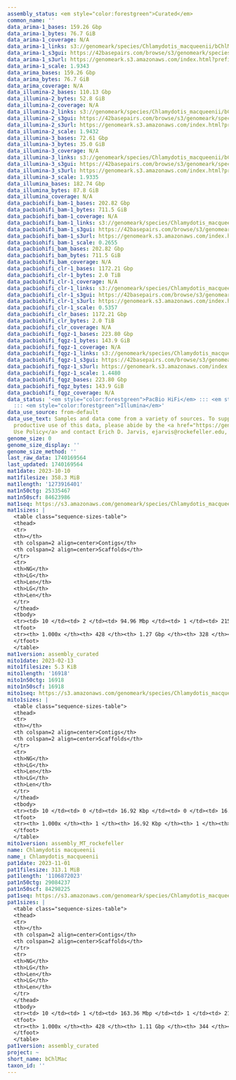```yaml
---
assembly_status: <em style="color:forestgreen">Curated</em>
common_name: ''
data_arima-1_bases: 159.26 Gbp
data_arima-1_bytes: 76.7 GiB
data_arima-1_coverage: N/A
data_arima-1_links: s3://genomeark/species/Chlamydotis_macqueenii/bChlMac1/genomic_data/arima/<br>
data_arima-1_s3gui: https://42basepairs.com/browse/s3/genomeark/species/Chlamydotis_macqueenii/bChlMac1/genomic_data/arima/
data_arima-1_s3url: https://genomeark.s3.amazonaws.com/index.html?prefix=species/Chlamydotis_macqueenii/bChlMac1/genomic_data/arima/
data_arima-1_scale: 1.9343
data_arima_bases: 159.26 Gbp
data_arima_bytes: 76.7 GiB
data_arima_coverage: N/A
data_illumina-2_bases: 110.13 Gbp
data_illumina-2_bytes: 52.8 GiB
data_illumina-2_coverage: N/A
data_illumina-2_links: s3://genomeark/species/Chlamydotis_macqueenii/bChlMac2/genomic_data/illumina/<br>
data_illumina-2_s3gui: https://42basepairs.com/browse/s3/genomeark/species/Chlamydotis_macqueenii/bChlMac2/genomic_data/illumina/
data_illumina-2_s3url: https://genomeark.s3.amazonaws.com/index.html?prefix=species/Chlamydotis_macqueenii/bChlMac2/genomic_data/illumina/
data_illumina-2_scale: 1.9432
data_illumina-3_bases: 72.61 Gbp
data_illumina-3_bytes: 35.0 GiB
data_illumina-3_coverage: N/A
data_illumina-3_links: s3://genomeark/species/Chlamydotis_macqueenii/bChlMac3/genomic_data/illumina/<br>
data_illumina-3_s3gui: https://42basepairs.com/browse/s3/genomeark/species/Chlamydotis_macqueenii/bChlMac3/genomic_data/illumina/
data_illumina-3_s3url: https://genomeark.s3.amazonaws.com/index.html?prefix=species/Chlamydotis_macqueenii/bChlMac3/genomic_data/illumina/
data_illumina-3_scale: 1.9335
data_illumina_bases: 182.74 Gbp
data_illumina_bytes: 87.8 GiB
data_illumina_coverage: N/A
data_pacbiohifi_bam-1_bases: 202.82 Gbp
data_pacbiohifi_bam-1_bytes: 711.5 GiB
data_pacbiohifi_bam-1_coverage: N/A
data_pacbiohifi_bam-1_links: s3://genomeark/species/Chlamydotis_macqueenii/bChlMac1/genomic_data/pacbio_hifi/<br>
data_pacbiohifi_bam-1_s3gui: https://42basepairs.com/browse/s3/genomeark/species/Chlamydotis_macqueenii/bChlMac1/genomic_data/pacbio_hifi/
data_pacbiohifi_bam-1_s3url: https://genomeark.s3.amazonaws.com/index.html?prefix=species/Chlamydotis_macqueenii/bChlMac1/genomic_data/pacbio_hifi/
data_pacbiohifi_bam-1_scale: 0.2655
data_pacbiohifi_bam_bases: 202.82 Gbp
data_pacbiohifi_bam_bytes: 711.5 GiB
data_pacbiohifi_bam_coverage: N/A
data_pacbiohifi_clr-1_bases: 1172.21 Gbp
data_pacbiohifi_clr-1_bytes: 2.0 TiB
data_pacbiohifi_clr-1_coverage: N/A
data_pacbiohifi_clr-1_links: s3://genomeark/species/Chlamydotis_macqueenii/bChlMac1/genomic_data/pacbio_hifi/<br>
data_pacbiohifi_clr-1_s3gui: https://42basepairs.com/browse/s3/genomeark/species/Chlamydotis_macqueenii/bChlMac1/genomic_data/pacbio_hifi/
data_pacbiohifi_clr-1_s3url: https://genomeark.s3.amazonaws.com/index.html?prefix=species/Chlamydotis_macqueenii/bChlMac1/genomic_data/pacbio_hifi/
data_pacbiohifi_clr-1_scale: 0.5357
data_pacbiohifi_clr_bases: 1172.21 Gbp
data_pacbiohifi_clr_bytes: 2.0 TiB
data_pacbiohifi_clr_coverage: N/A
data_pacbiohifi_fqgz-1_bases: 223.80 Gbp
data_pacbiohifi_fqgz-1_bytes: 143.9 GiB
data_pacbiohifi_fqgz-1_coverage: N/A
data_pacbiohifi_fqgz-1_links: s3://genomeark/species/Chlamydotis_macqueenii/bChlMac1/genomic_data/pacbio_hifi/<br>
data_pacbiohifi_fqgz-1_s3gui: https://42basepairs.com/browse/s3/genomeark/species/Chlamydotis_macqueenii/bChlMac1/genomic_data/pacbio_hifi/
data_pacbiohifi_fqgz-1_s3url: https://genomeark.s3.amazonaws.com/index.html?prefix=species/Chlamydotis_macqueenii/bChlMac1/genomic_data/pacbio_hifi/
data_pacbiohifi_fqgz-1_scale: 1.4480
data_pacbiohifi_fqgz_bases: 223.80 Gbp
data_pacbiohifi_fqgz_bytes: 143.9 GiB
data_pacbiohifi_fqgz_coverage: N/A
data_status: '<em style="color:forestgreen">PacBio HiFi</em> ::: <em style="color:forestgreen">Arima</em>
  ::: <em style="color:forestgreen">Illumina</em>'
data_use_source: from-default
data_use_text: Samples and data come from a variety of sources. To support fair and
  productive use of this data, please abide by the <a href="https://genome10k.soe.ucsc.edu/data-use-policies/">Data
  Use Policy</a> and contact Erich D. Jarvis, ejarvis@rockefeller.edu, with any questions.
genome_size: 0
genome_size_display: ''
genome_size_method: ''
last_raw_data: 1740169564
last_updated: 1740169564
mat1date: 2023-10-10
mat1filesize: 358.3 MiB
mat1length: '1273916401'
mat1n50ctg: 25335467
mat1n50scf: 84623986
mat1seq: https://s3.amazonaws.com/genomeark/species/Chlamydotis_macqueenii/bChlMac1/assembly_curated/bChlMac1.mat.cur.20231010.fasta.gz
mat1sizes: |
  <table class="sequence-sizes-table">
  <thead>
  <tr>
  <th></th>
  <th colspan=2 align=center>Contigs</th>
  <th colspan=2 align=center>Scaffolds</th>
  </tr>
  <tr>
  <th>NG</th>
  <th>LG</th>
  <th>Len</th>
  <th>LG</th>
  <th>Len</th>
  </tr>
  </thead>
  <tbody>
  <tr><td> 10 </td><td> 2 </td><td> 94.96 Mbp </td><td> 1 </td><td> 215.69 Mbp </td></tr><tr><td> 20 </td><td> 3 </td><td> 80.18 Mbp </td><td> 2 </td><td> 164.29 Mbp </td></tr><tr><td> 30 </td><td> 5 </td><td> 67.85 Mbp </td><td> 3 </td><td> 128.06 Mbp </td></tr><tr><td> 40 </td><td> 7 </td><td> 57.36 Mbp </td><td> 4 </td><td> 84.74 Mbp </td></tr><tr style="background-color:#cccccc;"><td> 50 </td><td> 10 </td><td style="background-color:#88ff88;"> 25.34 Mbp </td><td> 5 </td><td style="background-color:#88ff88;"> 84.62 Mbp </td></tr><tr><td> 60 </td><td> 16 </td><td> 22.30 Mbp </td><td> 7 </td><td> 54.81 Mbp </td></tr><tr><td> 70 </td><td> 22 </td><td> 17.74 Mbp </td><td> 10 </td><td> 38.75 Mbp </td></tr><tr><td> 80 </td><td> 31 </td><td> 9.91 Mbp </td><td> 14 </td><td> 23.40 Mbp </td></tr><tr><td> 90 </td><td> 49 </td><td> 3.79 Mbp </td><td> 21 </td><td> 12.96 Mbp </td></tr><tr><td> 100 </td><td> 428 </td><td> 24.80 Kbp </td><td> 328 </td><td> 24.80 Kbp </td></tr></tbody>
  <tfoot>
  <tr><th> 1.000x </th><th> 428 </th><th> 1.27 Gbp </th><th> 328 </th><th> 1.27 Gbp </th></tr>
  </tfoot>
  </table>
mat1version: assembly_curated
mito1date: 2023-02-13
mito1filesize: 5.3 KiB
mito1length: '16918'
mito1n50ctg: 16918
mito1n50scf: 16918
mito1seq: https://s3.amazonaws.com/genomeark/species/Chlamydotis_macqueenii/bChlMac1/assembly_MT_rockefeller/bChlMac1.MT.20230213.fasta.gz
mito1sizes: |
  <table class="sequence-sizes-table">
  <thead>
  <tr>
  <th></th>
  <th colspan=2 align=center>Contigs</th>
  <th colspan=2 align=center>Scaffolds</th>
  </tr>
  <tr>
  <th>NG</th>
  <th>LG</th>
  <th>Len</th>
  <th>LG</th>
  <th>Len</th>
  </tr>
  </thead>
  <tbody>
  <tr><td> 10 </td><td> 0 </td><td> 16.92 Kbp </td><td> 0 </td><td> 16.92 Kbp </td></tr><tr><td> 20 </td><td> 0 </td><td> 16.92 Kbp </td><td> 0 </td><td> 16.92 Kbp </td></tr><tr><td> 30 </td><td> 0 </td><td> 16.92 Kbp </td><td> 0 </td><td> 16.92 Kbp </td></tr><tr><td> 40 </td><td> 0 </td><td> 16.92 Kbp </td><td> 0 </td><td> 16.92 Kbp </td></tr><tr style="background-color:#cccccc;"><td> 50 </td><td> 0 </td><td style="background-color:#ff8888;"> 16.92 Kbp </td><td> 0 </td><td style="background-color:#ff8888;"> 16.92 Kbp </td></tr><tr><td> 60 </td><td> 0 </td><td> 16.92 Kbp </td><td> 0 </td><td> 16.92 Kbp </td></tr><tr><td> 70 </td><td> 0 </td><td> 16.92 Kbp </td><td> 0 </td><td> 16.92 Kbp </td></tr><tr><td> 80 </td><td> 0 </td><td> 16.92 Kbp </td><td> 0 </td><td> 16.92 Kbp </td></tr><tr><td> 90 </td><td> 0 </td><td> 16.92 Kbp </td><td> 0 </td><td> 16.92 Kbp </td></tr><tr><td> 100 </td><td> 0 </td><td> 16.92 Kbp </td><td> 0 </td><td> 16.92 Kbp </td></tr></tbody>
  <tfoot>
  <tr><th> 1.000x </th><th> 1 </th><th> 16.92 Kbp </th><th> 1 </th><th> 16.92 Kbp </th></tr>
  </tfoot>
  </table>
mito1version: assembly_MT_rockefeller
name: Chlamydotis macqueenii
name_: Chlamydotis_macqueenii
pat1date: 2023-11-01
pat1filesize: 313.1 MiB
pat1length: '1106872023'
pat1n50ctg: 29084237
pat1n50scf: 84298225
pat1seq: https://s3.amazonaws.com/genomeark/species/Chlamydotis_macqueenii/bChlMac1/assembly_curated/bChlMac1.pat.cur.20231101.fasta.gz
pat1sizes: |
  <table class="sequence-sizes-table">
  <thead>
  <tr>
  <th></th>
  <th colspan=2 align=center>Contigs</th>
  <th colspan=2 align=center>Scaffolds</th>
  </tr>
  <tr>
  <th>NG</th>
  <th>LG</th>
  <th>Len</th>
  <th>LG</th>
  <th>Len</th>
  </tr>
  </thead>
  <tbody>
  <tr><td> 10 </td><td> 1 </td><td> 163.36 Mbp </td><td> 1 </td><td> 214.59 Mbp </td></tr><tr><td> 20 </td><td> 2 </td><td> 115.06 Mbp </td><td> 2 </td><td> 165.12 Mbp </td></tr><tr><td> 30 </td><td> 3 </td><td> 90.77 Mbp </td><td> 2 </td><td> 165.12 Mbp </td></tr><tr><td> 40 </td><td> 5 </td><td> 58.03 Mbp </td><td> 3 </td><td> 112.93 Mbp </td></tr><tr style="background-color:#cccccc;"><td> 50 </td><td> 7 </td><td style="background-color:#88ff88;"> 29.08 Mbp </td><td> 4 </td><td style="background-color:#88ff88;"> 84.30 Mbp </td></tr><tr><td> 60 </td><td> 12 </td><td> 22.59 Mbp </td><td> 6 </td><td> 47.95 Mbp </td></tr><tr><td> 70 </td><td> 17 </td><td> 18.86 Mbp </td><td> 8 </td><td> 39.02 Mbp </td></tr><tr><td> 80 </td><td> 25 </td><td> 11.61 Mbp </td><td> 13 </td><td> 21.28 Mbp </td></tr><tr><td> 90 </td><td> 41 </td><td> 4.02 Mbp </td><td> 20 </td><td> 10.37 Mbp </td></tr><tr><td> 100 </td><td> 428 </td><td> 13.92 Kbp </td><td> 344 </td><td> 13.92 Kbp </td></tr></tbody>
  <tfoot>
  <tr><th> 1.000x </th><th> 428 </th><th> 1.11 Gbp </th><th> 344 </th><th> 1.11 Gbp </th></tr>
  </tfoot>
  </table>
pat1version: assembly_curated
project: ~
short_name: bChlMac
taxon_id: ''
---
```

